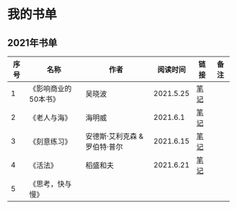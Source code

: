 # 我的书单

## 2021年书单

序号     | 名称  | 作者  | 阅读时间  | 链接  | 备注 
-------- | -----| -----| -----| -----| -----
1  | 《影响商业的50本书》 |吴晓波| 2021.5.25 |[笔记](./1-影响商业的50本书) | 
2  |《老人与海》 |海明威| 2021.6.1 |[笔记](./2-老人与海) | 
3  |《刻意练习》 |安德斯·艾利克森 & 罗伯特·普尔| 2021.6.15 |[笔记](./3-刻意练习) | 
4  |《活法》 |稻盛和夫| 2021.6.21 |[笔记](./4-活法) | 
5  |《思考，快与慢》 ||  | | 